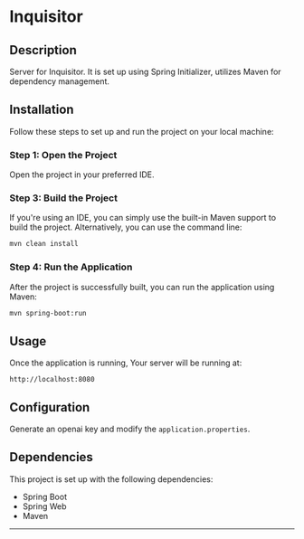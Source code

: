 # Inquisitor

## Description

Server for Inquisitor. It is set up using Spring Initializer, utilizes Maven for dependency management.

## Installation

Follow these steps to set up and run the project on your local machine:

### Step 1: Open the Project

Open the project in your preferred IDE.

### Step 3: Build the Project

If you're using an IDE, you can simply use the built-in Maven support to build the project. Alternatively, you can use the command line:

```bash
mvn clean install
```

### Step 4: Run the Application

After the project is successfully built, you can run the application using Maven:

```bash
mvn spring-boot:run
```

## Usage

Once the application is running, Your server will be running at:

```
http://localhost:8080
```

## Configuration

Generate an openai key and modify the `application.properties`.

## Dependencies

This project is set up with the following dependencies:

- Spring Boot
- Spring Web
- Maven

---
